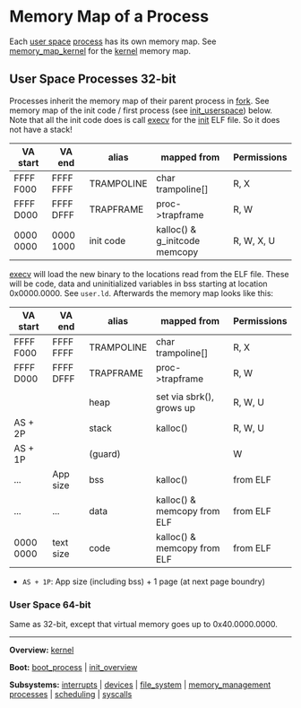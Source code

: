 # Memory Map of a Process

Each [user space](../../userspace/userspace.md) [process](../processes/processes.md) has its own memory map.
See [memory_map_kernel](memory_map_kernel.md) for the [kernel](kernel.md) memory map.


## User Space Processes 32-bit


Processes inherit the memory map of their parent process in [fork](../syscalls/fork.md). 
See memory map of the init code / first process (see [init_userspace](../processes/init_userspace.md)) below.
Note that all the init code does is call [execv](../syscalls/execv.md) for the [init](../../userspace/bin/init.md) ELF file. So it does not have a stack!

| VA start  | VA end    | alias      | mapped from                   | Permissions |
| --------- | --------- | ---------- | ----------------------------- | ----------- |
| FFFF F000 | FFFF FFFF | TRAMPOLINE | char trampoline[]             | R, X        |
| FFFF D000 | FFFF DFFF | TRAPFRAME  | proc->trapframe               | R, W        |
| 0000 0000 | 0000 1000 | init code  | kalloc() & g_initcode memcopy | R, W, X, U  |

[execv](../syscalls/execv.md) will load the new binary to the locations read from the ELF file. These will be code, data and uninitialized variables in bss starting at location 0x0000.0000. See `user.ld`.
Afterwards the memory map looks like this:

| VA start  | VA end    | alias      | mapped from                 | Permissions |
| --------- | --------- | ---------- | --------------------------- | ----------- |
| FFFF F000 | FFFF FFFF | TRAMPOLINE | char trampoline[]           | R, X        |
| FFFF D000 | FFFF DFFF | TRAPFRAME  | proc->trapframe             | R, W        |
|           |           |            |                             |             |
|           |           | heap       | set via sbrk(), grows up    | R, W, U     |
| AS + 2P   |           | stack      | kalloc()                    | R, W, U     |
| AS + 1P   |           | (guard)    |                             | W           |
| ...       | App size  | bss        | kalloc()                    | from ELF    |
| ...       | ...       | data       | kalloc() & memcopy from ELF | from ELF    |
| 0000 0000 | text size | code       | kalloc() & memcopy from ELF | from ELF    |
- `AS + 1P`: App size (including bss) + 1 page (at next page boundry)


### User Space 64-bit


Same as 32-bit, except that virtual memory goes up to 0x40.0000.0000.



---
**Overview:** [kernel](../kernel.md)

**Boot:** [boot_process](../overview/boot_process.md) | [init_overview](../overview/init_overview.md)

**Subsystems:** [interrupts](interrupts.md) | [devices](../devices/devices.md) | [file_system](../file_system/file_system.md) | [memory_management](memory_management.md)
[processes](../processes/processes.md) | [scheduling](../processes/scheduling.md) | [syscalls](../syscalls/syscalls.md)
